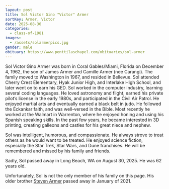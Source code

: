 ```yaml
---
layout: post
title: Sol Victor Gino "Victor" Armer
sortKey: Armer, Victor
date: 2025-08-30
categories:
  - class-of-1981
images:
  - /assets/solarmerpics.jpg
gender: male
obituary: https://www.penttilaschapel.com/obituaries/sol-armer
---
```

Sol Victor Gino Armer was born in Coral Gables/Miami, Florida on December 4, 1962, the son of James Armer and Camille Armer (nee Carangi). The family moved to Washington in 1967, and resided in Bellevue. Sol attended Cherry Crest Elementary, Hyak Junior High, and Interlake High School, and later went on to earn his GED. Sol worked in the computer industry, learning several coding languages. He loved astronomy and flight, earned his private pilot’s license in the early 1980s, and participated in the Civil Air Patrol. He enjoyed martial arts and eventually earned a black belt in judo. He followed the Eckankar faith, and was well-versed in the Bible. Most recently he worked at the Walmart in Warrenton, where he enjoyed honing and using his Spanish speaking skills. In the past few years, he became interested in 3D printing, creating galleons and castles for his great niece and nephew.

Sol was intelligent, humorous, and compassionate. He always strove to treat others as he would want to be treated. He enjoyed science fiction, especially the Star Trek, Star Wars, and Dune franchises. He will be remembered and missed by his family and friends.

Sadly, Sol passed away in Long Beach, WA on August 30, 2025. He was 62 years old.

Unfortunately, Sol is not the only member of his family on this page. His older brother [Steven Armer](https://ihsmemorial.org/class-of-1972/steven-james-armer/) passed away in January of 2021.